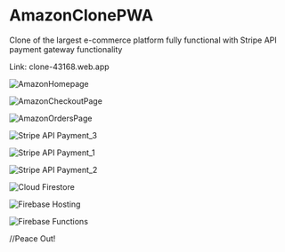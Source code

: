 # AmazonClonePWA

Clone of the largest e-commerce platform fully functional with Stripe API payment gateway functionality

Link: clone-43168.web.app


![AmazonHomepage](https://user-images.githubusercontent.com/53883135/94656876-b6bb7d00-0311-11eb-8dae-a382a791ef75.png)


![AmazonCheckoutPage](https://user-images.githubusercontent.com/53883135/94656882-b91dd700-0311-11eb-87a8-dd6f1887b44e.png)


![AmazonOrdersPage](https://user-images.githubusercontent.com/53883135/94656889-bc18c780-0311-11eb-9dbc-36d97f0b6554.png)


![Stripe API Payment_3](https://user-images.githubusercontent.com/53883135/94656641-647a5c00-0311-11eb-8620-754bd28210c6.png)


![Stripe API Payment_1](https://user-images.githubusercontent.com/53883135/94656661-6cd29700-0311-11eb-8f0d-4a7cb208d723.png)


![Stripe API Payment_2](https://user-images.githubusercontent.com/53883135/94656670-722fe180-0311-11eb-88a4-29ab02004b94.png)


![Cloud Firestore](https://user-images.githubusercontent.com/53883135/94656726-7f4cd080-0311-11eb-8ba4-50b7b5b05208.png)


![Firebase Hosting](https://user-images.githubusercontent.com/53883135/94656741-8247c100-0311-11eb-9ce6-47fe01314e86.png)


![Firebase Functions](https://user-images.githubusercontent.com/53883135/94656753-84aa1b00-0311-11eb-9aa6-3f47b0f837e7.png)


//Peace Out!

